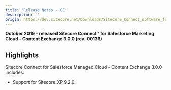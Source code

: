 ```yaml
---
title: 'Release Notes - CE'
description: ''
origin: https://dev.sitecore.net/Downloads/Sitecore_Connect_software_for_Salesforce_Marketing_Cloud/1x/Sitecore_Connect_software_for_Salesforce_Marketing_Cloud_30/Release_Notes_CE
---
```


**October 2019 – released Sitecore Connect™ for Salesforce Marketing Cloud - Content Exchange 3.0.0 (rev. 00136)**

## Highlights

Sitecore Connect for Salesforce Managed Cloud - Content Exchange 3.0.0 includes:

- ​​Support for Sitecore XP 9.2.0.
